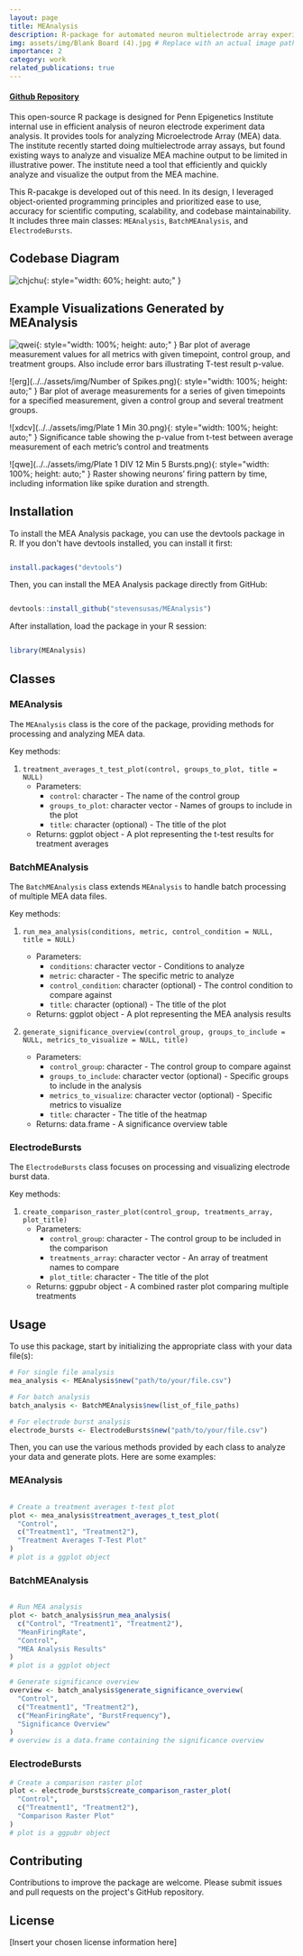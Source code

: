 ```yaml
---
layout: page
title: MEAnalysis
description: R-package for automated neuron multielectrode array experiment data analysis
img: assets/img/Blank Board (4).jpg # Replace with an actual image path
importance: 2
category: work
related_publications: true
---
```


#### [Github Repository](https://github.com/stevensusas/MEAnalysis)

This open-source R package is designed for Penn Epigenetics Institute internal use in efficient analysis of neuron electrode experiment data analysis. It provides tools for analyzing Microelectrode Array (MEA) data. The institute recently started doing multielectrode array assays, but found existing ways to analyze and visualize MEA machine output to be limited in illustrative power. The institute need a tool that efficiently and quickly analyze and visualize the output from the MEA machine.

This R-pacakge is developed out of this need. In its design, I leveraged object-oriented programming principles and prioritized ease to use, accuracy for scientific computing, scalability, and codebase maintainability. It includes three main classes: `MEAnalysis`, `BatchMEAnalysis`, and `ElectrodeBursts`.

## Codebase Diagram

![chjchu](../../assets/img/Picture1.png){: style="width: 60%; height: auto;" }

## Example Visualizations Generated by MEAnalysis

![qwei](../../assets/img/Plate_1_DIV_18_30_Min.png){: style="width: 100%; height: auto;" }
Bar plot of average measurement values for all metrics with given timepoint, control group, and treatment groups. Also include error bars illustrating T-test result p-value.

![erg](../../assets/img/Number of Spikes.png){: style="width: 100%; height: auto;" }
Bar plot of average measurements for a series of given timepoints for a specified measurement, given a control group and several treatment groups.

![xdcv](../../assets/img/Plate 1 Min 30.png){: style="width: 100%; height: auto;" }
Significance table showing the p-value from t-test between average measurement of each metric’s control and treatments

![qwe](../../assets/img/Plate 1 DIV 12 Min 5 Bursts.png){: style="width: 100%; height: auto;" }
Raster showing neurons’ firing pattern by time, including information like spike duration and strength.

## Installation

To install the MEA Analysis package, you can use the devtools package in R. If you don't have devtools installed, you can install it first:

```R

install.packages("devtools")

```

Then, you can install the MEA Analysis package directly from GitHub:

```R

devtools::install_github("stevensusas/MEAnalysis")

```

After installation, load the package in your R session:

```R

library(MEAnalysis)

```

## Classes

### MEAnalysis

The `MEAnalysis` class is the core of the package, providing methods for processing and analyzing MEA data.

Key methods:

1. `treatment_averages_t_test_plot(control, groups_to_plot, title = NULL)`
   - Parameters:
     - `control`: character - The name of the control group
     - `groups_to_plot`: character vector - Names of groups to include in the plot
     - `title`: character (optional) - The title of the plot
   - Returns: ggplot object - A plot representing the t-test results for treatment averages

### BatchMEAnalysis

The `BatchMEAnalysis` class extends `MEAnalysis` to handle batch processing of multiple MEA data files.

Key methods:

1. `run_mea_analysis(conditions, metric, control_condition = NULL, title = NULL)`

   - Parameters:
     - `conditions`: character vector - Conditions to analyze
     - `metric`: character - The specific metric to analyze
     - `control_condition`: character (optional) - The control condition to compare against
     - `title`: character (optional) - The title of the plot
   - Returns: ggplot object - A plot representing the MEA analysis results

2. `generate_significance_overview(control_group, groups_to_include = NULL, metrics_to_visualize = NULL, title)`
   - Parameters:
     - `control_group`: character - The control group to compare against
     - `groups_to_include`: character vector (optional) - Specific groups to include in the analysis
     - `metrics_to_visualize`: character vector (optional) - Specific metrics to visualize
     - `title`: character - The title of the heatmap
   - Returns: data.frame - A significance overview table

### ElectrodeBursts

The `ElectrodeBursts` class focuses on processing and visualizing electrode burst data.

Key methods:

1. `create_comparison_raster_plot(control_group, treatments_array, plot_title)`
   - Parameters:
     - `control_group`: character - The control group to be included in the comparison
     - `treatments_array`: character vector - An array of treatment names to compare
     - `plot_title`: character - The title of the plot
   - Returns: ggpubr object - A combined raster plot comparing multiple treatments

## Usage

To use this package, start by initializing the appropriate class with your data file(s):

```R
# For single file analysis
mea_analysis <- MEAnalysis$new("path/to/your/file.csv")

# For batch analysis
batch_analysis <- BatchMEAnalysis$new(list_of_file_paths)

# For electrode burst analysis
electrode_bursts <- ElectrodeBursts$new("path/to/your/file.csv")
```

Then, you can use the various methods provided by each class to analyze your data and generate plots. Here are some examples:

### MEAnalysis

```R

# Create a treatment averages t-test plot
plot <- mea_analysis$treatment_averages_t_test_plot(
  "Control",
  c("Treatment1", "Treatment2"),
  "Treatment Averages T-Test Plot"
)
# plot is a ggplot object
```

### BatchMEAnalysis

```R

# Run MEA analysis
plot <- batch_analysis$run_mea_analysis(
  c("Control", "Treatment1", "Treatment2"),
  "MeanFiringRate",
  "Control",
  "MEA Analysis Results"
)
# plot is a ggplot object

# Generate significance overview
overview <- batch_analysis$generate_significance_overview(
  "Control",
  c("Treatment1", "Treatment2"),
  c("MeanFiringRate", "BurstFrequency"),
  "Significance Overview"
)
# overview is a data.frame containing the significance overview
```

### ElectrodeBursts

```R
# Create a comparison raster plot
plot <- electrode_bursts$create_comparison_raster_plot(
  "Control",
  c("Treatment1", "Treatment2"),
  "Comparison Raster Plot"
)
# plot is a ggpubr object
```

## Contributing

Contributions to improve the package are welcome. Please submit issues and pull requests on the project's GitHub repository.

## License

[Insert your chosen license information here]
